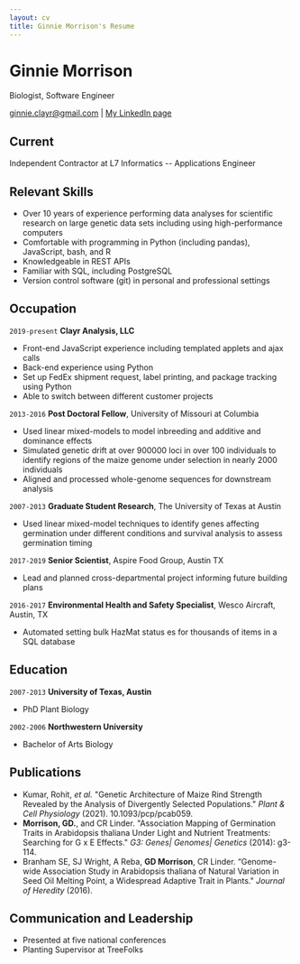 ```yaml
---
layout: cv
title: Ginnie Morrison's Resume
---
```

# Ginnie Morrison
<div>
<p>Biologist, Software Engineer</p>
</div>
<div id="webaddress">
<a href="ginnie.clayr@gmail.com">ginnie.clayr@gmail.com</a>
| <a href="https://www.linkedin.com/in/ginnie-morrison-689b3724">My LinkedIn page</a>
</div>

## Current

Independent Contractor at L7 Informatics -- Applications Engineer

## Relevant Skills

- Over 10 years of experience performing data analyses for scientific research on large genetic data sets
    including using high-performance computers
- Comfortable with programming in Python (including pandas), JavaScript, bash, and R
- Knowledgeable in REST APIs
- Familiar with SQL, including PostgreSQL
- Version control software (git) in personal and professional settings

## Occupation

`2019-present`
__Clayr Analysis, LLC__
- Front-end JavaScript experience including templated applets and ajax calls
- Back-end experience using Python 
- Set up FedEx shipment request, label printing, and package tracking using Python
- Able to switch between different customer projects

`2013-2016`
__Post Doctoral Fellow__, University of Missouri at Columbia
- Used linear mixed-models to model inbreeding and additive and dominance effects
- Simulated genetic drift at over 900000 loci in over 100 individuals to identify regions of the maize 
    genome under selection in nearly 2000 individuals
- Aligned and processed whole-genome sequences for downstream analysis

`2007-2013` 
__Graduate Student Research__, The University of Texas at Austin
- Used linear mixed-model techniques to identify genes affecting germination under different conditions and 
    survival analysis to assess germination timing

`2017-2019`
__Senior Scientist__, Aspire Food Group, Austin TX		
- Lead and planned cross-departmental project informing future building plans

`2016-2017`
__Environmental Health and Safety Specialist__, Wesco Aircraft, Austin, TX 		          
- Automated setting bulk HazMat status es for thousands of items in a SQL database

## Education

`2007-2013`
__University of Texas, Austin__
- PhD Plant Biology

`2002-2006`
__Northwestern University__
- Bachelor of Arts Biology

## Publications

- Kumar, Rohit, *et al.* "Genetic Architecture of Maize Rind Strength Revealed by the Analysis of 
    Divergently Selected Populations." *Plant & Cell Physiology* (2021). 10.1093/pcp/pcab059. 
- **Morrison, GD.**, and CR Linder. "Association Mapping of Germination Traits in Arabidopsis 
    thaliana Under Light and Nutrient Treatments: Searching for G x E Effects." *G3: Genes| Genomes| Genetics* (2014): g3-114. 
- Branham SE, SJ Wright, A Reba, **GD Morrison**, CR Linder. “Genome-wide Association Study in Arabidopsis
    thaliana of Natural Variation in Seed Oil Melting Point, a Widespread Adaptive Trait in Plants." 
    *Journal of Heredity* (2016).

## Communication and Leadership

- Presented at five national conferences
- Planting Supervisor at TreeFolks

<!-- ### Footer

Last updated: March 2022 -->


